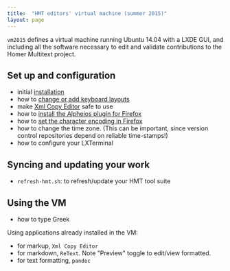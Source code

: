 ```yaml
---
title:  "HMT editors' virtual machine (summer 2015)"
layout: page
---
```







`vm2015` defines a virtual machine running Ubuntu 14.04 with a LXDE GUI, and including all the software necessary to edit and validate contributions to the Homer Multitext project. 


## Set up and configuration

- initial [installation](install)
- how to [change or add keyboard layouts](keyboard)
- make [Xml Copy Editor](xmlcopyeditor) safe to use
- how to [install the Alpheios plugin for Firefox](alpheios)
- how to [set the character encoding in Firefox](ff-char-enc)
- how to change the time zone.  (This can be important, since version control repositories depend on reliable time-stamps!)
- how to configure your LXTerminal



## Syncing and updating your work ##


- `refresh-hmt.sh`: to refresh/update your HMT tool suite



## Using the VM ##


- how to type Greek

Using applications already installed in the VM:

- for markup, `Xml Copy Editor`
- for markdown, `ReText`.  Note "Preview" toggle to edit/view formatted.
- for text formatting, `pandoc`

